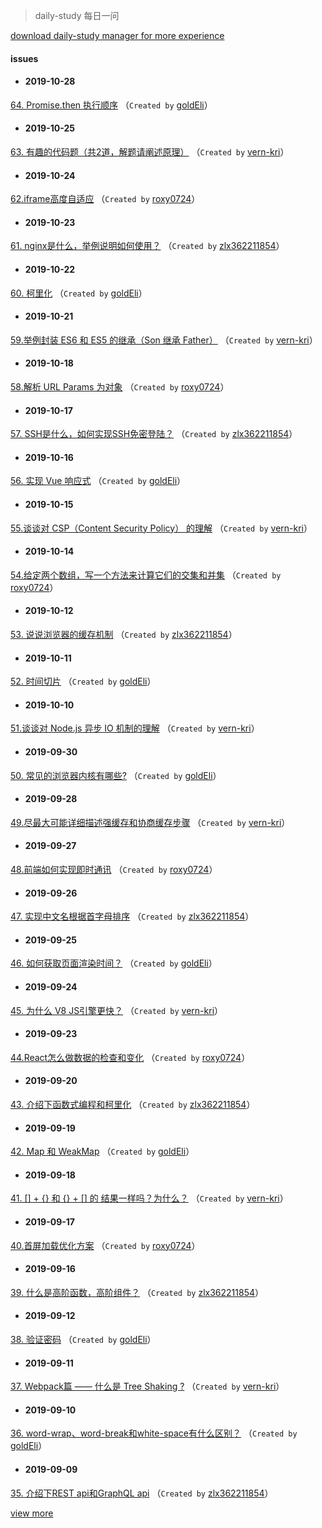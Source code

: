 
 > daily-study 每日一问

 [download daily-study manager for more experience](https://github.com/zlx362211854/issues-manager)
#### issues
* #### 2019-10-28
 [64. Promise.then 执行顺序](https://github.com/zlx362211854/daily-study/issues/103) （`Created by` [goldEli](https://github.com/goldEli)）

* #### 2019-10-25
 [63. 有趣的代码题（共2道，解题请阐述原理）](https://github.com/zlx362211854/daily-study/issues/102) （`Created by` [vern-kri](https://github.com/vern-kri)）

* #### 2019-10-24
 [62.iframe高度自适应](https://github.com/zlx362211854/daily-study/issues/101) （`Created by` [roxy0724](https://github.com/roxy0724)）

* #### 2019-10-23
 [61. nginx是什么，举例说明如何使用？](https://github.com/zlx362211854/daily-study/issues/100) （`Created by` [zlx362211854](https://github.com/zlx362211854)）

* #### 2019-10-22
 [60. 柯里化](https://github.com/zlx362211854/daily-study/issues/99) （`Created by` [goldEli](https://github.com/goldEli)）

* #### 2019-10-21
 [59.举例封装 ES6 和 ES5 的继承（Son 继承 Father）](https://github.com/zlx362211854/daily-study/issues/98) （`Created by` [vern-kri](https://github.com/vern-kri)）

* #### 2019-10-18
 [58.解析 URL Params 为对象](https://github.com/zlx362211854/daily-study/issues/97) （`Created by` [roxy0724](https://github.com/roxy0724)）

* #### 2019-10-17
 [57. SSH是什么，如何实现SSH免密登陆？](https://github.com/zlx362211854/daily-study/issues/96) （`Created by` [zlx362211854](https://github.com/zlx362211854)）

* #### 2019-10-16
 [56. 实现 Vue 响应式](https://github.com/zlx362211854/daily-study/issues/95) （`Created by` [goldEli](https://github.com/goldEli)）

* #### 2019-10-15
 [55.谈谈对 CSP（Content Security Policy） 的理解](https://github.com/zlx362211854/daily-study/issues/94) （`Created by` [vern-kri](https://github.com/vern-kri)）

* #### 2019-10-14
 [54.给定两个数组，写一个方法来计算它们的交集和并集](https://github.com/zlx362211854/daily-study/issues/93) （`Created by` [roxy0724](https://github.com/roxy0724)）

* #### 2019-10-12
 [53. 说说浏览器的缓存机制](https://github.com/zlx362211854/daily-study/issues/92) （`Created by` [zlx362211854](https://github.com/zlx362211854)）

* #### 2019-10-11
 [52. 时间切片](https://github.com/zlx362211854/daily-study/issues/90) （`Created by` [goldEli](https://github.com/goldEli)）

* #### 2019-10-10
 [51.谈谈对 Node.js 异步 IO 机制的理解](https://github.com/zlx362211854/daily-study/issues/89) （`Created by` [vern-kri](https://github.com/vern-kri)）

* #### 2019-09-30
 [50. 常见的浏览器内核有哪些?](https://github.com/zlx362211854/daily-study/issues/88) （`Created by` [goldEli](https://github.com/goldEli)）

* #### 2019-09-28
 [49.尽最大可能详细描述强缓存和协商缓存步骤](https://github.com/zlx362211854/daily-study/issues/87) （`Created by` [vern-kri](https://github.com/vern-kri)）

* #### 2019-09-27
 [48.前端如何实现即时通讯](https://github.com/zlx362211854/daily-study/issues/86) （`Created by` [roxy0724](https://github.com/roxy0724)）

* #### 2019-09-26
 [47. 实现中文名根据首字母排序](https://github.com/zlx362211854/daily-study/issues/85) （`Created by` [zlx362211854](https://github.com/zlx362211854)）

* #### 2019-09-25
 [46. 如何获取页面渲染时间？](https://github.com/zlx362211854/daily-study/issues/84) （`Created by` [goldEli](https://github.com/goldEli)）

* #### 2019-09-24
 [45. 为什么 V8 JS引擎更快？](https://github.com/zlx362211854/daily-study/issues/83) （`Created by` [vern-kri](https://github.com/vern-kri)）

* #### 2019-09-23
 [44.React怎么做数据的检查和变化](https://github.com/zlx362211854/daily-study/issues/82) （`Created by` [roxy0724](https://github.com/roxy0724)）

* #### 2019-09-20
 [43. 介绍下函数式编程和柯里化](https://github.com/zlx362211854/daily-study/issues/81) （`Created by` [zlx362211854](https://github.com/zlx362211854)）

* #### 2019-09-19
 [42. Map 和 WeakMap](https://github.com/zlx362211854/daily-study/issues/80) （`Created by` [goldEli](https://github.com/goldEli)）

* #### 2019-09-18
 [41. [] + {} 和 {} + [] 的 结果一样吗？为什么？](https://github.com/zlx362211854/daily-study/issues/79) （`Created by` [vern-kri](https://github.com/vern-kri)）

* #### 2019-09-17
 [40.首屏加载优化方案](https://github.com/zlx362211854/daily-study/issues/78) （`Created by` [roxy0724](https://github.com/roxy0724)）

* #### 2019-09-16
 [39. 什么是高阶函数，高阶组件？](https://github.com/zlx362211854/daily-study/issues/77) （`Created by` [zlx362211854](https://github.com/zlx362211854)）

* #### 2019-09-12
 [38. 验证密码](https://github.com/zlx362211854/daily-study/issues/76) （`Created by` [goldEli](https://github.com/goldEli)）

* #### 2019-09-11
 [37. Webpack篇 —— 什么是 Tree Shaking ?](https://github.com/zlx362211854/daily-study/issues/75) （`Created by` [vern-kri](https://github.com/vern-kri)）

* #### 2019-09-10
 [36. word-wrap、word-break和white-space有什么区别？](https://github.com/zlx362211854/daily-study/issues/74) （`Created by` [goldEli](https://github.com/goldEli)）

* #### 2019-09-09
 [35. 介绍下REST api和GraphQL api](https://github.com/zlx362211854/daily-study/issues/73) （`Created by` [zlx362211854](https://github.com/zlx362211854)）

 [view more](https://github.com/zlx362211854/daily-study/issues)